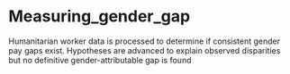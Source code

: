 # Measuring_gender_gap
Humanitarian worker data is processed to determine if consistent gender pay gaps exist. Hypotheses are advanced to explain observed disparities but no definitive gender-attributable gap is found
